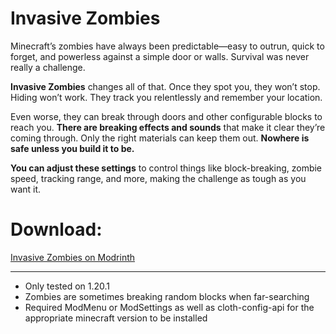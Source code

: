 # Invasive Zombies

Minecraft’s zombies have always been predictable—easy to outrun, quick to forget, and powerless against a simple door or walls. Survival was never really a challenge.

**Invasive Zombies** changes all of that. Once they spot you, they won’t stop. Hiding won’t work. They track you relentlessly and remember your location.

Even worse, they can break through doors and other configurable blocks to reach you. **There are breaking effects and sounds** that make it clear they’re coming through. Only the right materials can keep them out. **Nowhere is safe unless you build it to be.**

**You can adjust these settings** to control things like block-breaking, zombie speed, tracking range, and more, making the challenge as tough as you want it.


# Download:

[Invasive Zombies on Modrinth](https://modrinth.com/mod/invasive-zombies)

---

- Only tested on 1.20.1
- Zombies are sometimes breaking random blocks when far-searching
- Required ModMenu or ModSettings as well as cloth-config-api for the appropriate minecraft version to be installed
